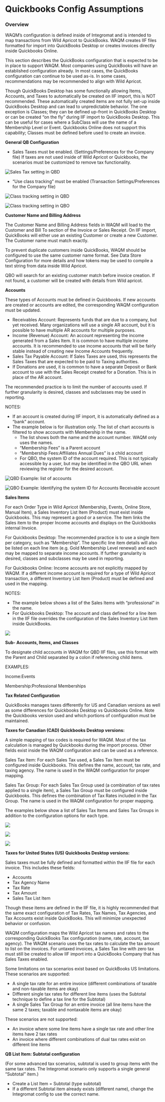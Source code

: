# Quickbooks Config Assumptions



### Overview

WAQM’s configuration is defined inside of Integromat and is intended to map transactions from Wild Apricot to QuickBooks. WAQM creates IIF files formatted for import into QuickBooks Desktop or creates invoices directly inside Quickbooks Online.

This section describes the QuickBooks configuration that is expected to be in place to support WAQM. Most companies using QuickBooks will have an established configuration already. In most cases, the QuickBooks configuration can continue to be used as-is. In some cases, recommendations may be recommended to align with Wild Apricot.

Though QuickBooks Desktop has some functionally allowing Items, Accounts, and Taxes to automatically be created on IIF import, this is NOT recommended. These automatically created items are not fully set-up inside QuickBooks Desktop and can lead to unpredictable behavior. The one exception is Classes; they can be defined up-front in QuickBooks Desktop or can be created “on the fly” during IIF import to QuickBooks Desktop. This can be useful for cases where a SubClass will use the name of a Membership Level or Event. Quickbooks Online does not support this capability; Classes must be defined before used to create an invoice.

**General QB Configuration**

* Sales Taxes must be enabled. \(Settings/Preferences for the Company file\) If taxes are not used inside of Wild Apricot or Quickbooks, the scenarios must be customized to remove tax functionality.

![Sales Tax setting in QBD](../.gitbook/assets/1.png)

* “Use class tracking” must be enabled \(Transaction Settings/Preferences for the Company file\)

![Class tracking setting in QBD](../.gitbook/assets/2.png)

![Class tracking setting in QBO](../.gitbook/assets/screen-shot-2021-01-06-at-10.27.18-am.png)

**Customer Name and Billing Address**

The Customer Name and Billing Address fields in WAQM will load to the Customer and Bill To section of the Invoice or Sales Receipt. On IIF import, QuickBooks will either use an existing Customer or create a new Customer. The Customer name must match exactly.

To prevent duplicate customers inside QuickBooks, WAQM should be configured to use the same customer name format. See Data Store Configuration for more details and how tokens may be used to compile a text string from data inside Wild Apricot.

QBO will search for an existing customer match before invoice creation. If not found, a customer will be created with details from Wild apricot.

**Accounts**

These types of Accounts must be defined in Quickbooks.  If new accounts are created or accounts are edited, the corresponding WAQM configuration must be updated.

* Receivables Account: Represents funds that are due to a company, but yet received. Many organizations will use a single AR account, but it is possible to have multiple AR accounts for multiple purposes.
* Income \(Revenue\) Account: An account representing the income generated from a Sales Item. It is common to have multiple income accounts. It is recommended to use income accounts that will be fairly stable instead of creating new Income Accounts frequently.
* Sales Tax Payable Account: If Sales Taxes are used, this represents the Sales Taxes that are expected to be paid to Taxing authorities.
* If Donations are used, it is common to have a separate Deposit or Bank account to use with the Sales Receipt created for a Donation.  This is in place of the AR account.

The recommended practice is to limit the number of accounts used. If further granularity is desired, classes and subclasses may be used in reporting.

NOTES:

* If an account is created during IIF import, it is automatically defined as a “bank” account.
* The example below is for illustration only. The list of chart accounts is filtered to show accounts with Membership in the name.
  * The list shows both the name and the account number. WAQM only uses the names.
  * “Membership Fees” is a Parent account
  * “Membership Fees:Affiliates Annual Dues” is a child account
  * For QBO, the system ID of the account required.  This is not typically accessible by a user, but may be identified in the QBO URL when reviewing the register for the desired account.

![QBD Example: list of accounts](../.gitbook/assets/3.png)

![QBO Example: Identifying the system ID for Accounts Receivable account](../.gitbook/assets/screen-shot-2021-01-06-at-11.17.35-am.png)

**Sales Items**

For each Order Type in Wild Apricot \(Membership, Events, Online Store, Manual Item\), a Sales Inventory List Item \(Product\) must exist inside Quickbooks. This may represent a good or a service. The Item links the Sales item to the proper Income accounts and displays on the Quickbooks internal Invoice.

For Quickbooks Desktop:  The recommended practice is to use a single Item per category, such as “Membership”. The specific line item details will also be listed on each line item \(e.g. Gold Membership Level renewal\) and each may be mapped to separate income accounts.  If further granularity is desired, classes and subclasses may be used in reporting.

For Quickbooks Online:  Income accounts are not explicitly mapped by WAQM.  If a different income account is required for a type of Wild Apricot transaction, a different Inventory List Item \(Product\) must be defined and used in the mapping.

NOTES:

* The example below shows a list of the Sales Items with “professional” in the name.
* For Quickbooks Desktop:  The account and class defined for a line item in the IIF file overrides the configuration of the Sales Inventory List Item inside QuickBooks.

![](../.gitbook/assets/4.png)

**Sub- Accounts, Items, and Classes**

To designate child accounts in WAQM for QBD IIF files, use this format with the Parent and Child separated by a colon if referencing child items.

EXAMPLES:

Income:Events

Membership:Professional Memberships



**Tax Related Configuration**

QuickBooks manages taxes differently for US and Canadian versions as well as some differences for Quickbooks Desktop vs Quickbooks Online. Note the Quickbooks version used and which portions of configuration must be maintained.

**Taxes for Canadian \(CAD\) Quickbooks Desktop versions:**

A simple mapping of tax codes is required for WAQM. Most of the tax calculation is managed by Quickbooks during the import process. Other fields exist inside the WAQM configuration and can be used as a reference.

Sales Tax Item: For each Sales Tax used, a Sales Tax Item must be configured inside Quickbooks. This defines the name, account, tax rate, and taxing agency. The name is used in the WAQM configuration for proper mapping.

Sales Tax Group: For each Sales Tax Group used \(a combination of tax rates applied to a single item\), a Sales Tax Group must be configured inside Quickbooks. This defines the combination of Tax Rates included in the Tax Group. The name is used in the WAQM configuration for proper mapping.

The examples below show a list of Sales Tax Items and Sales Tax Groups in addition to the configuration options for each type.

![](../.gitbook/assets/5.png)

 

![](../.gitbook/assets/7.png)

![](../.gitbook/assets/6.png)

**Taxes for United States \(US\) Quickbooks Desktop versions:**

Sales taxes must be fully defined and formatted within the IIF file for each invoice. This includes these fields:

* Accounts
* Tax Agency Name
* Tax Rate
* Tax Amount
* Sales Tax List Item

Though these items are defined in the IIF file, it is highly recommended that the same exact configuration of Tax Rates, Tax Names, Tax Agencies, and Tax Accounts exist inside QuickBooks. This will minimize unexpected behavior or confusion.

WAQM configuration maps the Wild Apricot tax names and rates to the corresponding QuickBooks Tax configuration \(name, rate, account, tax agency\). The WAQM scenario uses the tax rates to calculate the tax amount to list on the invoices. For untaxed invoices, a Sales Tax line with zero tax must still be created to allow IIF import into a QuickBooks Company that has Sales Taxes enabled.

Some limitations on tax scenarios exist based on QuickBooks US limitations. These scenarios are supported:

* A single tax rate for an entire invoice \(different combinations of taxable and non-taxable items are okay\)
* Different single tax rates for different line items \(uses the Subtotal technique to define a tax line for the Subtotal\)
* A single Sales Tax Group for an entire invoice \(all line items have the same 2 taxes; taxable and nontaxable items are okay\)

These scenarios are not supported:

* An invoice where some line items have a single tax rate and other line items have 2 tax rates
* An invoice where different combinations of dual tax rates exist on different line items

**QB List Item: Subtotal configuration**

\(For some advanced tax scenarios, subtotal is used to group items with the same tax rates. The Integromat scenario only supports a single general “Subtotal” item.\)

* Create a List Item = Subtotal \(type subtotal\)
* If a different Subtotal item already exists \(different name\), change the Integromat config to use the correct name.

